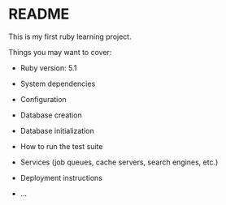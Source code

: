 # README

This is my first ruby learning project.

Things you may want to cover:

* Ruby version: 5.1

* System dependencies

* Configuration

* Database creation

* Database initialization

* How to run the test suite

* Services (job queues, cache servers, search engines, etc.)

* Deployment instructions

* ...

